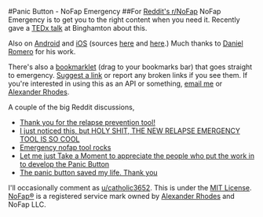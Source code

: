 #Panic Button - NoFap Emergency
##For [Reddit's r/NoFap](http://reddit.com/r/NoFap)
NoFap Emergency is to get you to the right content when you need it. Recently gave a [TEDx talk](https://www.youtube.com/watch?v=M9pPgIraoOM) at Binghamton about this.

Also on [Android](https://play.google.com/store/apps/details?id=org.nofap.emergency) and [iOS](https://appsto.re/us/9vp26.i) (sources [here](https://github.com/trump6/NoFap-Phonegap) and [here](https://github.com/danielx0328/NoFap).) Much thanks to [Daniel Romero](https://github.com/danielx0328) for his work.

There's also a [bookmarklet](http://emergency.nofap.com/director.php?cat=bookmarklet) (drag to your bookmarks bar) that goes straight to emergency. [Suggest a link](http://emergency.nofap.com/suggestor.php) or report any broken links if you see them. If you're interested in using this as an API or something, [email me](mailto:jfische8@binghamton.edu) or [Alexander Rhodes](mailto:rhodes@nofap.com).

A couple of the big Reddit discussions,

* [Thank you for the relapse prevention tool!](http://www.reddit.com/r/NoFap/comments/2fvyhb/thank_you_for_the_relapse_prevention_tool/)
* [I just noticed this, but HOLY SHIT, THE NEW RELAPSE EMERGENCY TOOL IS SO COOL](http://www.reddit.com/r/NoFap/comments/2g05rx/i_just_noticed_this_but_holy_shit_the_new_relapse/)
* [Emergency nofap tool rocks](http://www.reddit.com/r/NoFap/comments/2grt82/emergency_nofap_tool_rocks/)
* [Let me just Take a Moment to appreciate the people who put the work in to develop the Panic Button](http://www.reddit.com/r/NoFap/comments/2jvsjk/let_me_just_take_a_moment_to_appreciate_the/)
* [The panic button saved my life. Thank you](http://www.reddit.com/r/NoFap/comments/2ov1x1/the_panic_button_saved_my_life_thank_you/)

I'll occasionally comment as [u/catholic3652](http://www.reddit.com/user/catholic3652).
This is under the [MIT License](http://opensource.org/licenses/MIT).
[NoFap®](http://nofap.com) is a registered service mark owned by [Alexander Rhodes](http://www.alexanderrhodes.net) and NoFap LLC.
